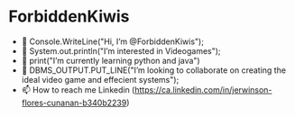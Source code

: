 # ForbiddenKiwis
- 👋 Console.WriteLine("Hi, I’m @ForbiddenKiwis");
- 👀 System.out.println("I’m interested in Videogames");
- 🌱 print("I’m currently learning python and java") 
- 💞️ DBMS_OUTPUT.PUT_LINE("I’m looking to collaborate on creating the ideal video game and effecient systems");
- 📫 How to reach me Linkedin (https://ca.linkedin.com/in/jerwinson-flores-cunanan-b340b2239)

<!---
ForbiddenKiwis/ForbiddenKiwis is a ✨ special ✨ repository because its `README.md` (this file) appears on your GitHub profile.
You can click the Preview link to take a look at your changes.
--->
